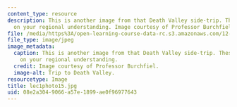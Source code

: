 ```yaml
---
content_type: resource
description: This is another image from that Death Valley side-trip. These trips build
  on your regional understanding. Image courtesy of Professor Burchfiel.
file: /media/https%3A/open-learning-course-data-rc.s3.amazonaws.com/12-114-field-geology-i-fall-2005/08e2a3049066a57e1899ae0f96977643_lec1photo15.jpg
file_type: image/jpeg
image_metadata:
  caption: This is another image from that Death Valley side-trip. These trips build
    on your regional understanding.
  credit: Image courtesy of Professor Burchfiel.
  image-alt: Trip to Death Valley.
resourcetype: Image
title: lec1photo15.jpg
uid: 08e2a304-9066-a57e-1899-ae0f96977643
---
```

